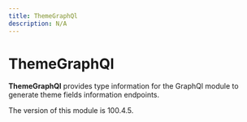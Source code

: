 ```yaml
---
title: ThemeGraphQl
description: N/A
---
```


# ThemeGraphQl

**ThemeGraphQl** provides type information for the GraphQl module
to generate theme fields information endpoints.

<InlineAlert slots="text" />
The version of this module is 100.4.5.
